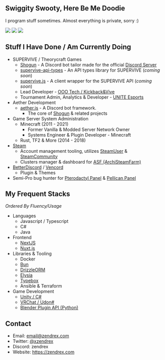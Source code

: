 ## Swiggity Swooty, Here Be Me Doodie
I program stuff sometimes. Almost everything is private, sorry :)

![](https://forthebadge.com/images/badges/0-percent-optimized.svg) ![](https://forthebadge.com/images/badges/reading-6th-grade-level.svg) ![](https://forthebadge.com/images/badges/ctrl-c-ctrl-v.svg)

## Stuff I Have Done / Am Currently Doing
* SUPERVIVE / Theorycraft Games
  * [Shogun](https://shogun.gg) - A Discord bot tailor made for the official [Discord Server](https://discord.gg/supervive)
  * [supervive-api-types](https://github.com/zendrex/supervive-api-types) - An API types library for SUPERVIVE (_coming soon_)
  * [supervive.js](https://github.com/zendrex/supervive.js) - A client wrapper for the SUPERVIVE API (_coming soon_)
  * Lead Developer - [OOO Tech / Kickback&Vive](https://discord.gg/Ds2arPM4KS)
  * Tournament Admin, Analytics & Developer - [UNITE Esports](https://x.com/UNITEesports)
* Aether Development
  * [aether.js](https://github.com/aether-development/aether.js) - A Discord bot framework.
    * The core of [Shogun](https://shogun.gg) & related projects
* Game Server System Administration
  * Minecraft (2011 - 2021)
    * Former Vanilla & Modded Server Network Owner
    * Systems Engineer & Plugin Developer - Minecraft
  * Rust, TF2 & More (2014 - 2018)
* [Steam](https://steamcommunity.com/id/imnotzendrex)
  * Account management tooling, utilizes [SteamUser](https://github.com/DoctorMcKay/node-steam-user) & [SteamCommunity](https://github.com/DoctorMcKay/node-steamcommunity)
  * Clusters manager & dashboard for [ASF (ArchiSteamFarm)](https://github.com/JustArchiNET/ArchiSteamFarm)
* [BetterDiscord](https://github.com/rauenzi/BetterDiscordApp) / [Vencord](https://vencord.dev/)
  * Plugin & Themes
* Semi-Pro bug hunter for [Pterodactyl Panel](https://pterodactyl.io/) & [Pellican Panel](https://pelican.dev/)

## My Frequent Stacks
_Ordered By Fluency/Usage_
* Languages 
  * Javascript / Typescript
  * C#
  * Java
* Frontend
  * [NextJS](https://github.com/vercel/next.js)
  * [Nuxt.js](https://github.com/nuxt/nuxtjs.org)
* Libraries & Tooling
  * Docker
  * [Bun](https://bun.sh)
  * [DrizzleORM](https://orm.drizzle.team/)
  * [Elysia](https://elysiajs.com/)
  * [Typebox](https://github.com/sinclairzx81/typebox)
  * Ansible & Terraform
* Game Development
  * [Unity / C#](https://unity.com/)
  * [VRChat / Udon#](https://github.com/vrchat-community/UdonSharp)
  * [Blender Plugin API (Python)](https://www.blender.org/)

## Contact
* Email: email@zendrex.com
* Twitter: [@xzendrex](https://twitter.com/xzendrex)
* Discord: zendrex
* Website: https://zendrex.com
